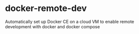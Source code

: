 # docker-remote-dev
Automatically set up Docker CE on a cloud VM to enable remote development with docker and docker compose
